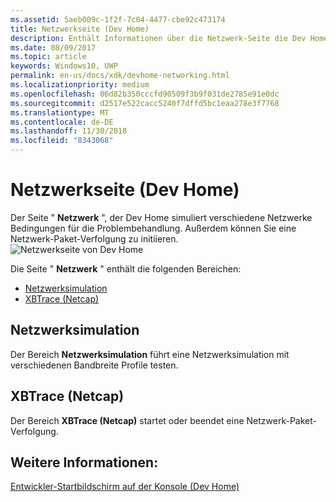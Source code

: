 ```yaml
---
ms.assetid: 5aeb009c-1f2f-7c04-4477-cbe92c473174
title: Netzwerkseite (Dev Home)
description: Enthält Informationen über die Netzwerk-Seite die Dev Home-App für Xbox One.
ms.date: 08/09/2017
ms.topic: article
keywords: Windows10, UWP
permalink: en-us/docs/xdk/devhome-networking.html
ms.localizationpriority: medium
ms.openlocfilehash: 06d82b350cccfd90509f3b9f031de2785e91e0dc
ms.sourcegitcommit: d2517e522cacc5240f7dffd5bc1eaa278e3f7768
ms.translationtype: MT
ms.contentlocale: de-DE
ms.lasthandoff: 11/30/2018
ms.locfileid: "8343068"
---
```

# <a name="networking-page-dev-home"></a>Netzwerkseite (Dev Home)
   
  
Der Seite " **Netzwerk** ", der Dev Home simuliert verschiedene Netzwerke Bedingungen für die Problembehandlung. Außerdem können Sie eine Netzwerk-Paket-Verfolgung zu initiieren.   
 ![Netzwerkseite von Dev Home](images/devhome_networking.png)   
  
Die Seite " **Netzwerk** " enthält die folgenden Bereichen:   
 
   *  [Netzwerksimulation](#ID4EEB)  
   *  [XBTrace (Netcap)](#ID4EOB)  

 
<a id="ID4EEB"></a>

   

## <a name="network-simulation"></a>Netzwerksimulation  
   
  
Der Bereich **Netzwerksimulation** führt eine Netzwerksimulation mit verschiedenen Bandbreite Profile testen.   
  
<a id="ID4EOB"></a>

   

## <a name="xbtrace-netcap"></a>XBTrace (Netcap)  
   
  
Der Bereich **XBTrace (Netcap)** startet oder beendet eine Netzwerk-Paket-Verfolgung.   
  
<a id="ID4E2B"></a>

   

## <a name="see-also"></a>Weitere Informationen:  
 [Entwickler-Startbildschirm auf der Konsole (Dev Home)](dev-home.md)

  